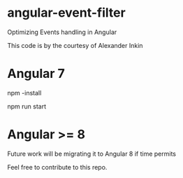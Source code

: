 # angular-event-filter
Optimizing Events handling in Angular

This code is by the courtesy of Alexander Inkin

# Angular 7 

npm -install

npm run start

# Angular >= 8  

Future work will be migrating it to Angular 8 if time permits

Feel free to contribute to this repo.

